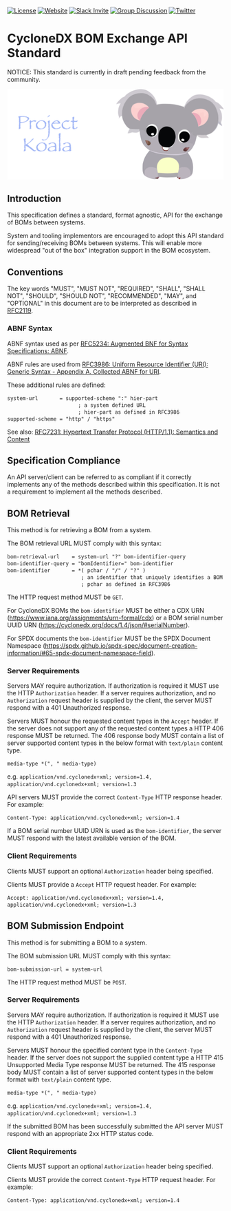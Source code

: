 [![License](https://img.shields.io/badge/license-Apache%202.0-brightgreen.svg)](LICENSE)
[![Website](https://img.shields.io/badge/https://-cyclonedx.org-blue.svg)](https://cyclonedx.org/)
[![Slack Invite](https://img.shields.io/badge/Slack-Join-blue?logo=slack&labelColor=393939)](https://cyclonedx.org/slack/invite)
[![Group Discussion](https://img.shields.io/badge/discussion-groups.io-blue.svg)](https://groups.io/g/CycloneDX)
[![Twitter](https://img.shields.io/twitter/url/http/shields.io.svg?style=social&label=Follow)](https://twitter.com/CycloneDX_Spec)

# CycloneDX BOM Exchange API Standard

NOTICE: This standard is currently in draft pending feedback from the community.

![](images/Project-Koala.svg)

## Introduction

This specification defines a standard, format agnostic, API for the exchange of
BOMs between systems.

System and tooling implementors are encouraged to adopt this API standard for
sending/receiving BOMs between systems. This will enable more widespread
"out of the box" integration support in the BOM ecosystem.

## Conventions

The key words "MUST", "MUST NOT", "REQUIRED", "SHALL", "SHALL NOT", "SHOULD",
"SHOULD NOT", "RECOMMENDED", "MAY", and "OPTIONAL" in this document are to be
interpreted as described in [RFC2119](http://www.ietf.org/rfc/rfc2119.txt).

### ABNF Syntax

ABNF syntax used as per
[RFC5234: Augmented BNF for Syntax Specifications: ABNF](https://datatracker.ietf.org/doc/html/rfc5234).

ABNF rules are used from [RFC3986: Uniform Resource Identifier (URI): Generic Syntax - Appendix A. Collected ABNF for URI](https://datatracker.ietf.org/doc/html/rfc3986/#appendix-A).

These additional rules are defined:
```
system-url       = supported-scheme ":" hier-part
                       ; a system defined URL
                       ; hier-part as defined in RFC3986
supported-scheme = "http" / "https"
```

See also: [RFC7231: Hypertext Transfer Protocol (HTTP/1.1): Semantics and Content](https://datatracker.ietf.org/doc/html/rfc7231)

## Specification Compliance

An API server/client can be referred to as compliant if it correctly implements
any of the methods described within this specification. It is not a
requirement to implement all the methods described.

## BOM Retrieval

This method is for retrieving a BOM from a system.

The BOM retrieval URL MUST comply with this syntax:

```
bom-retrieval-url    = system-url "?" bom-identifier-query
bom-identifier-query = "bomIdentifier=" bom-identifier
bom-identifier       = *( pchar / "/" / "?" )
                        ; an identifier that uniquely identifies a BOM
                        ; pchar as defined in RFC3986
```

The HTTP request method MUST be `GET`.

For CycloneDX BOMs the `bom-identifier` MUST be either a CDX URN (https://www.iana.org/assignments/urn-formal/cdx)
or a BOM serial number UUID URN (https://cyclonedx.org/docs/1.4/json/#serialNumber).

For SPDX documents the `bom-identifier` MUST be the SPDX Document Namespace
(https://spdx.github.io/spdx-spec/document-creation-information/#65-spdx-document-namespace-field).

### Server Requirements

Servers MAY require authorization. If authorization is required it MUST
use the HTTP `Authorization` header. If a server requires authorization, and
no `Authorization` request header is supplied by the client, the server
MUST respond with a 401 Unauthorized response.

Servers MUST honour the requested content types in the `Accept` header. If
the server does not support any of the requested content types a HTTP 406 response
MUST be returned. The 406 response body MUST contain a list of server supported
content types in the below format with `text/plain` content type.

```
media-type *(", " media-type)
```

e.g. `application/vnd.cyclonedx+xml; version=1.4, application/vnd.cyclonedx+xml; version=1.3`

API servers MUST provide the correct `Content-Type` HTTP response header. For example:

```
Content-Type: application/vnd.cyclonedx+xml; version=1.4
```

If a BOM serial number UUID URN is used as the `bom-identifier`, the server
MUST respond with the latest available version of the BOM.

### Client Requirements

Clients MUST support an optional `Authorization` header being specified.

Clients MUST provide a `Accept` HTTP request header. For example:

```
Accept: application/vnd.cyclonedx+xml; version=1.4, application/vnd.cyclonedx+xml; version=1.3
```

## BOM Submission Endpoint

This method is for submitting a BOM to a system.

The BOM submission URL MUST comply with this syntax:

```
bom-submission-url = system-url
```

The HTTP request method MUST be `POST`.

### Server Requirements

Servers MAY require authorization. If authorization is required it MUST
use the HTTP `Authorization` header. If a server requires authorization, and
no `Authorization` request header is supplied by the client, the server
MUST respond with a 401 Unauthorized response.

Servers MUST honour the specified content type in the `Content-Type` header. If
the server does not support the supplied content type a HTTP 415 Unsupported
Media Type response MUST be returned. The 415 response body MUST contain a list
of server supported content types in the below format with `text/plain` content type.

```
media-type *(", " media-type)
```

e.g. `application/vnd.cyclonedx+xml; version=1.4, application/vnd.cyclonedx+xml; version=1.3`

If the submitted BOM has been successfully submitted the API server MUST
respond with an appropriate 2xx HTTP status code.

### Client Requirements

Clients MUST support an optional `Authorization` header being specified.

Clients MUST provide the correct `Content-Type` HTTP request header. For example:

```
Content-Type: application/vnd.cyclonedx+xml; version=1.4
```
